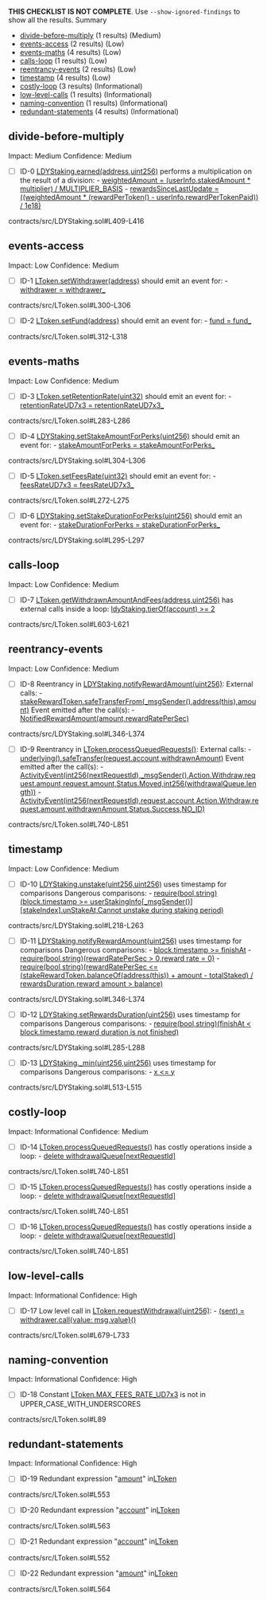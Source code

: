 **THIS CHECKLIST IS NOT COMPLETE**. Use `--show-ignored-findings` to show all the results.
Summary

- [divide-before-multiply](#divide-before-multiply) (1 results) (Medium)
- [events-access](#events-access) (2 results) (Low)
- [events-maths](#events-maths) (4 results) (Low)
- [calls-loop](#calls-loop) (1 results) (Low)
- [reentrancy-events](#reentrancy-events) (2 results) (Low)
- [timestamp](#timestamp) (4 results) (Low)
- [costly-loop](#costly-loop) (3 results) (Informational)
- [low-level-calls](#low-level-calls) (1 results) (Informational)
- [naming-convention](#naming-convention) (1 results) (Informational)
- [redundant-statements](#redundant-statements) (4 results) (Informational)

## divide-before-multiply

Impact: Medium
Confidence: Medium

- [ ] ID-0
      [LDYStaking.earned(address,uint256)](contracts/src/LDYStaking.sol#L409-L416) performs a multiplication on the result of a division: - [weightedAmount = (userInfo.stakedAmount \* multiplier) / MULTIPLIER_BASIS](contracts/src/LDYStaking.sol#L412) - [rewardsSinceLastUpdate = ((weightedAmount \* (rewardPerToken() - userInfo.rewardPerTokenPaid)) / 1e18)](contracts/src/LDYStaking.sol#L413-L414)

contracts/src/LDYStaking.sol#L409-L416

## events-access

Impact: Low
Confidence: Medium

- [ ] ID-1
      [LToken.setWithdrawer(address)](contracts/src/LToken.sol#L300-L306) should emit an event for: - [withdrawer = withdrawer\_](contracts/src/LToken.sol#L305)

contracts/src/LToken.sol#L300-L306

- [ ] ID-2
      [LToken.setFund(address)](contracts/src/LToken.sol#L312-L318) should emit an event for: - [fund = fund\_](contracts/src/LToken.sol#L317)

contracts/src/LToken.sol#L312-L318

## events-maths

Impact: Low
Confidence: Medium

- [ ] ID-3
      [LToken.setRetentionRate(uint32)](contracts/src/LToken.sol#L283-L286) should emit an event for: - [retentionRateUD7x3 = retentionRateUD7x3\_](contracts/src/LToken.sol#L285)

contracts/src/LToken.sol#L283-L286

- [ ] ID-4
      [LDYStaking.setStakeAmountForPerks(uint256)](contracts/src/LDYStaking.sol#L304-L306) should emit an event for: - [stakeAmountForPerks = stakeAmountForPerks\_](contracts/src/LDYStaking.sol#L305)

contracts/src/LDYStaking.sol#L304-L306

- [ ] ID-5
      [LToken.setFeesRate(uint32)](contracts/src/LToken.sol#L272-L275) should emit an event for: - [feesRateUD7x3 = feesRateUD7x3\_](contracts/src/LToken.sol#L274)

contracts/src/LToken.sol#L272-L275

- [ ] ID-6
      [LDYStaking.setStakeDurationForPerks(uint256)](contracts/src/LDYStaking.sol#L295-L297) should emit an event for: - [stakeDurationForPerks = stakeDurationForPerks\_](contracts/src/LDYStaking.sol#L296)

contracts/src/LDYStaking.sol#L295-L297

## calls-loop

Impact: Low
Confidence: Medium

- [ ] ID-7
      [LToken.getWithdrawnAmountAndFees(address,uint256)](contracts/src/LToken.sol#L603-L621) has external calls inside a loop: [ldyStaking.tierOf(account) >= 2](contracts/src/LToken.sol#L608)

contracts/src/LToken.sol#L603-L621

## reentrancy-events

Impact: Low
Confidence: Medium

- [ ] ID-8
      Reentrancy in [LDYStaking.notifyRewardAmount(uint256)](contracts/src/LDYStaking.sol#L346-L374):
      External calls: - [stakeRewardToken.safeTransferFrom(\_msgSender(),address(this),amount)](contracts/src/LDYStaking.sol#L371)
      Event emitted after the call(s): - [NotifiedRewardAmount(amount,rewardRatePerSec)](contracts/src/LDYStaking.sol#L373)

contracts/src/LDYStaking.sol#L346-L374

- [ ] ID-9
      Reentrancy in [LToken.processQueuedRequests()](contracts/src/LToken.sol#L740-L851):
      External calls: - [underlying().safeTransfer(request.account,withdrawnAmount)](contracts/src/LToken.sol#L829)
      Event emitted after the call(s): - [ActivityEvent(int256(nextRequestId),\_msgSender(),Action.Withdraw,request.amount,request.amount,Status.Moved,int256(withdrawalQueue.length))](contracts/src/LToken.sol#L777-L785) - [ActivityEvent(int256(nextRequestId),request.account,Action.Withdraw,request.amount,withdrawnAmount,Status.Success,NO_ID)](contracts/src/LToken.sol#L810-L818)

contracts/src/LToken.sol#L740-L851

## timestamp

Impact: Low
Confidence: Medium

- [ ] ID-10
      [LDYStaking.unstake(uint256,uint256)](contracts/src/LDYStaking.sol#L218-L263) uses timestamp for comparisons
      Dangerous comparisons: - [require(bool,string)(block.timestamp >= userStakingInfo[\_msgSender()][stakeIndex].unStakeAt,Cannot unstake during staking period)](contracts/src/LDYStaking.sol#L224-L227)

contracts/src/LDYStaking.sol#L218-L263

- [ ] ID-11
      [LDYStaking.notifyRewardAmount(uint256)](contracts/src/LDYStaking.sol#L346-L374) uses timestamp for comparisons
      Dangerous comparisons: - [block.timestamp >= finishAt](contracts/src/LDYStaking.sol#L352) - [require(bool,string)(rewardRatePerSec > 0,reward rate = 0)](contracts/src/LDYStaking.sol#L359) - [require(bool,string)(rewardRatePerSec <= (stakeRewardToken.balanceOf(address(this)) + amount - totalStaked) / rewardsDuration,reward amount > balance)](contracts/src/LDYStaking.sol#L360-L365)

contracts/src/LDYStaking.sol#L346-L374

- [ ] ID-12
      [LDYStaking.setRewardsDuration(uint256)](contracts/src/LDYStaking.sol#L285-L288) uses timestamp for comparisons
      Dangerous comparisons: - [require(bool,string)(finishAt < block.timestamp,reward duration is not finished)](contracts/src/LDYStaking.sol#L286)

contracts/src/LDYStaking.sol#L285-L288

- [ ] ID-13
      [LDYStaking.\_min(uint256,uint256)](contracts/src/LDYStaking.sol#L513-L515) uses timestamp for comparisons
      Dangerous comparisons: - [x <= y](contracts/src/LDYStaking.sol#L514)

contracts/src/LDYStaking.sol#L513-L515

## costly-loop

Impact: Informational
Confidence: Medium

- [ ] ID-14
      [LToken.processQueuedRequests()](contracts/src/LToken.sol#L740-L851) has costly operations inside a loop: - [delete withdrawalQueue[nextRequestId]](contracts/src/LToken.sol#L767)

contracts/src/LToken.sol#L740-L851

- [ ] ID-15
      [LToken.processQueuedRequests()](contracts/src/LToken.sol#L740-L851) has costly operations inside a loop: - [delete withdrawalQueue[nextRequestId]](contracts/src/LToken.sol#L821)

contracts/src/LToken.sol#L740-L851

- [ ] ID-16
      [LToken.processQueuedRequests()](contracts/src/LToken.sol#L740-L851) has costly operations inside a loop: - [delete withdrawalQueue[nextRequestId]](contracts/src/LToken.sol#L788)

contracts/src/LToken.sol#L740-L851

## low-level-calls

Impact: Informational
Confidence: High

- [ ] ID-17
      Low level call in [LToken.requestWithdrawal(uint256)](contracts/src/LToken.sol#L679-L733): - [(sent) = withdrawer.call{value: msg.value}()](contracts/src/LToken.sol#L731)

contracts/src/LToken.sol#L679-L733

## naming-convention

Impact: Informational
Confidence: High

- [ ] ID-18
      Constant [LToken.MAX_FEES_RATE_UD7x3](contracts/src/LToken.sol#L89) is not in UPPER_CASE_WITH_UNDERSCORES

contracts/src/LToken.sol#L89

## redundant-statements

Impact: Informational
Confidence: High

- [ ] ID-19
      Redundant expression "[amount](contracts/src/LToken.sol#L553)" in[LToken](contracts/src/LToken.sol#L57-L1007)

contracts/src/LToken.sol#L553

- [ ] ID-20
      Redundant expression "[account](contracts/src/LToken.sol#L563)" in[LToken](contracts/src/LToken.sol#L57-L1007)

contracts/src/LToken.sol#L563

- [ ] ID-21
      Redundant expression "[account](contracts/src/LToken.sol#L552)" in[LToken](contracts/src/LToken.sol#L57-L1007)

contracts/src/LToken.sol#L552

- [ ] ID-22
      Redundant expression "[amount](contracts/src/LToken.sol#L564)" in[LToken](contracts/src/LToken.sol#L57-L1007)

contracts/src/LToken.sol#L564
